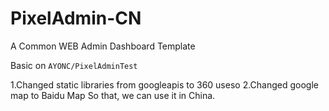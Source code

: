 # PixelAdmin-CN
A Common WEB Admin Dashboard Template

Basic on `AYONC/PixelAdminTest`

1.Changed static libraries from googleapis to 360 useso
2.Changed google map to Baidu Map
So that, we can use it in China.